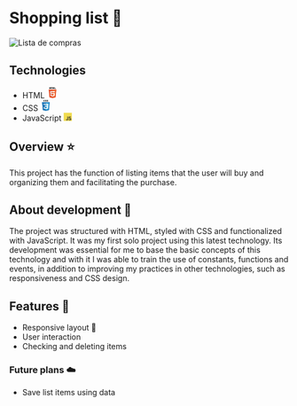 # Shopping list 🛒
![Lista de compras](https://github.com/user-attachments/assets/19aa0f46-7015-41e9-97fe-0377f6a6eb02)

## Technologies 
- HTML <img src="https://raw.githubusercontent.com/devicons/devicon/master/icons/html5/html5-original-wordmark.svg" alt="html5" width="20" height="20"/>
- CSS <img src="https://raw.githubusercontent.com/devicons/devicon/master/icons/css3/css3-original-wordmark.svg" alt="css3" width="20" height="20"/>
- JavaScript <img src="https://raw.githubusercontent.com/devicons/devicon/master/icons/javascript/javascript-original.svg" alt="javascript" width="15" height="15"/>

## Overview :star:
This project has the function of listing items that the user will buy and organizing them and facilitating the purchase.

## About development :file_folder:
The project was structured with HTML, styled with CSS and functionalized with JavaScript. It was my first solo project using this latest technology.
Its development was essential for me to base the basic concepts of this technology and with it I was able to train the use of constants, functions and events, in addition to improving my practices in other technologies, such as responsiveness and CSS design.

## Features :crystal_ball:
- Responsive layout :iphone:
- User interaction
- Checking and deleting items

### Future plans :cloud:
- Save list items using data
